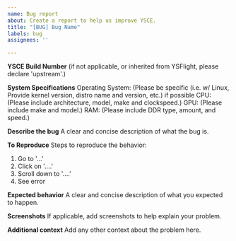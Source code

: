 ```yaml
---
name: Bug report
about: Create a report to help us improve YSCE.
title: "[BUG] Bug Name"
labels: bug
assignees: ''

---
```


**YSCE Build Number**
(if not applicable, or inherited from YSFlight, please declare 'upstream'.)

**System Specifications**
Operating System: (Please be specific (i.e. w/ Linux, Provide kernel version, distro name and version, etc.) if possible
CPU: (Please include architecture, model, make and clockspeed.)
GPU: (Please include make and model.)
RAM: (Please include DDR type, amount, and speed.)

**Describe the bug**
A clear and concise description of what the bug is.

**To Reproduce**
Steps to reproduce the behavior:
1. Go to '...'
2. Click on '....'
3. Scroll down to '....'
4. See error

**Expected behavior**
A clear and concise description of what you expected to happen.

**Screenshots**
If applicable, add screenshots to help explain your problem.


**Additional context**
Add any other context about the problem here.
